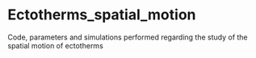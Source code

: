 # Ectotherms_spatial_motion
Code, parameters and simulations performed regarding the study of the spatial motion of ectotherms
